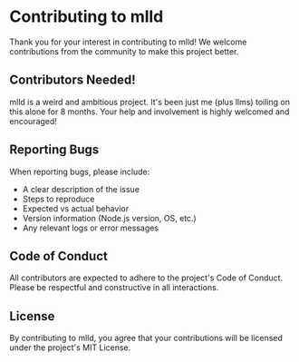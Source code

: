 # Contributing to mlld

Thank you for your interest in contributing to mlld! We welcome contributions from the community to make this project better.

## Contributors Needed!

mlld is a weird and ambitious project. It's been just me (plus llms) toiling on this alone for 8 months. Your help and involvement is highly welcomed and encouraged!

## Reporting Bugs

When reporting bugs, please include:

- A clear description of the issue
- Steps to reproduce
- Expected vs actual behavior
- Version information (Node.js version, OS, etc.)
- Any relevant logs or error messages

## Code of Conduct

All contributors are expected to adhere to the project's Code of Conduct. Please be respectful and constructive in all interactions.

## License

By contributing to mlld, you agree that your contributions will be licensed under the project's MIT License.
